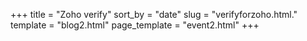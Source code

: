 +++
title = "Zoho verify" 
sort_by = "date" 
slug = "verifyforzoho.html."
template = "blog2.html" 
page_template = "event2.html" 
+++

